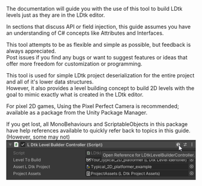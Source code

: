 The documentation will guide you with the use of this tool to build LDtk levels just as they are in the LDtk editor.

In sections that discuss API or field injection, this guide assumes you have an understanding of C# concepts like Attributes and Interfaces.  

This tool attempts to be as flexible and simple as possible, but feedback is always appreciated.  
Post issues if you find any bugs or want to suggest features or ideas that offer more freedom for customization or programming.  

This tool is used for simple LDtk project deserialization for the entire project and all of it's lower data structures.  
However, it also provides a level building concept to build 2D levels with the goal to mimic exactly what is created in the LDtk editor.

For pixel 2D games, Using the Pixel Perfect Camera is recommended; available as a package from the Unity Package Manager.

If you get lost, all MonoBehaviours and ScriptableObjects in this package have help references available to quickly refer back to topics in this guide. (However, some may not)
![Asset Reference](../images/unity/inspector/HelpUrl.png)


